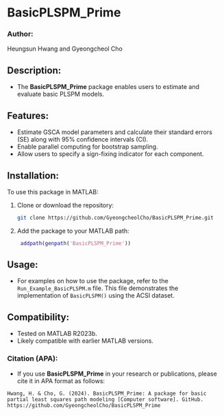 # BasicPLSPM_Prime

### Author:
Heungsun Hwang and Gyeongcheol Cho

## Description:
- The **BasicPLSPM_Prime** package enables users to estimate and evaluate basic PLSPM models.

## Features:
- Estimate GSCA model parameters and calculate their standard errors (SE) along with 95% confidence intervals (CI).
- Enable parallel computing for bootstrap sampling.
- Allow users to specify a sign-fixing indicator for each component.

## Installation:
To use this package in MATLAB:
1. Clone or download the repository:
   ```bash
   git clone https://github.com/GyeongcheolCho/BasicPLSPM_Prime.git
   ```
2. Add the package to your MATLAB path:
   ```matlab
    addpath(genpath('BasicPLSPM_Prime'))
   ```

## Usage:
- For examples on how to use the package, refer to the `Run_Example_BasicPLSPM.m` file. This file demonstrates the implementation of `BasicPLSPM()` using the ACSI dataset.

## Compatibility:
- Tested on MATLAB R2023b.
- Likely compatible with earlier MATLAB versions.

### Citation (APA):
- If you use **BasicPLSPM_Prime** in your research or publications, please cite it in APA format as follows:

```plaintext
Hwang, H. & Cho, G. (2024). BasicPLSPM_Prime: A package for basic partial least squares path modeling [Computer software]. GitHub. https://github.com/GyeongcheolCho/BasicPLSPM_Prime
```
